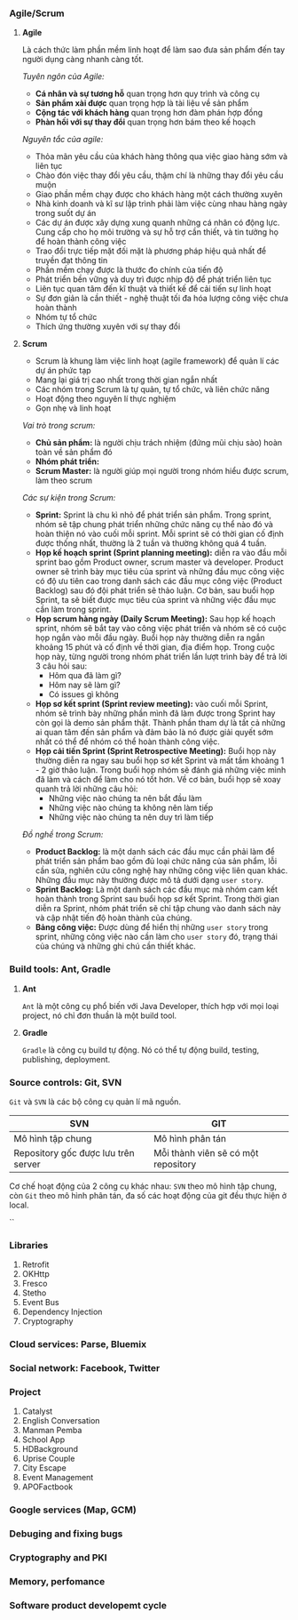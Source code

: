 ### Agile/Scrum

1. **Agile**

	Là cách thức làm phần mềm linh hoạt để làm sao đưa sản phẩm đến tay người dụng càng nhanh càng tốt.
	
	*Tuyên ngôn của Agile:*
	* **Cá nhân và sự tương hỗ** quan trọng hơn quy trình và công cụ
	* **Sản phẩm xài được** quan trọng hợp là tài liệu về sản phẩm
	* **Cộng tác với khách hàng** quan trọng hơn đàm phán hợp đồng
	* **Phàn hồi với sự thay đổi** quan trọng hơn bám theo kế hoạch

	*Nguyên tắc của agile:*
	
	* Thỏa mãn yêu cầu của khách hàng thông qua việc giao hàng sớm và liên tục
	* Chào đón việc thay đổi yêu cầu, thậm chí là những thay đổi yêu cầu muộn
	* Giao phần mềm chạy được cho khách hàng một cách thường xuyên
	* Nhà kinh doanh và kĩ sư lập trình phải làm việc cùng nhau hàng ngày trong suốt dự án
	* Các dự án được xây dựng xung quanh những cá nhân có động lực. Cung cấp cho họ môi trường và sự hỗ trợ cần thiết, và tin tưởng họ để hoàn thành công việc
	* Trao đổi trực tiếp mặt đối mặt là phương pháp hiệu quả nhất để truyền đạt thông tin
	* Phần mềm chạy được là thước đo chính của tiến độ
	* Phát triển bền vững và duy trì được nhịp độ để phát triển liên tục
	* Liên tục quan tâm đến kĩ thuật và thiết kế để cải tiến sự linh hoạt
	* Sự đơn giản là cần thiết - nghệ thuật tối đa hóa lượng công việc chưa hoàn thành
	* Nhóm tự tổ chức
	* Thích ứng thường xuyên với sự thay đổi

1. **Scrum**

	* Scrum là khung làm việc linh hoạt (agile framework) để quản lí các dự án phức tạp
	* Mang lại giá trị cao nhất trong thời gian ngắn nhất
	* Các nhóm trong Scrum là tự quản, tự tổ chức, và liên chức năng
	* Hoạt động theo nguyên lí thực nghiệm
	* Gọn nhẹ và linh hoạt

	*Vai trò trong scrum:*
	
	* **Chủ sản phẩm:** là người chịu trách nhiệm (đứng mũi chịu sào) hoàn toàn về sản phẩm đó
	* **Nhóm phát triển:**
	* **Scrum Master:** là người giúp mọi người trong nhóm hiểu được scrum, làm theo scrum

	*Các sự kiện trong Scrum:*
	
	* **Sprint:** Sprint là chu kì nhỏ để phát triển sản phẩm. Trong sprint, nhóm sẽ tập chung phát triển những chức năng cụ thể nào đó và hoàn thiện nó vào cuối mỗi sprint. Mỗi sprint sẽ có thời gian cố định được thống nhất, thường là 2 tuần và thường không quá 4 tuần.
	* **Họp kế hoạch sprint (Sprint planning meeting):** diễn ra vào đầu mỗi sprint bao gồm Product owner, scrum master và developer. Product owner sẽ trình bày mục tiêu của sprint và những đầu mục công việc có độ ưu tiên cao trong danh sách các đầu mục công việc (Product Backlog) sau đó đội phát triển sẽ thảo luận. Cơ bản, sau buổi họp Sprint, ta sẽ biết được mục tiêu của sprint và những việc đầu mục cần làm trong sprint.
	* **Họp scrum hàng ngày (Daily Scrum Meeting):** Sau họp kế hoạch sprint, nhóm sẽ bắt tay vào công việc phát triển và nhóm sẽ có cuộc họp ngắn vào mỗi đầu ngày. Buổi họp này thường diễn ra ngắn khoảng 15 phút và cố định về thời gian, địa điểm họp. Trong cuộc họp này, từng người trong nhóm phát triển lần lượt trình bày để trả lời 3 câu hỏi sau:
		* Hôm qua đã làm gì?
		* Hôm nay sẽ làm gì?
		* Có issues gì không
	* **Họp sơ kết sprint (Sprint review meeting):** vào cuối mỗi Sprint, nhóm sẽ trình bày những phần mình đã làm được trong Sprint hay còn gọi là demo sản phẩm thật. Thành phần tham dự là tất cả những ai quan tâm đến sản phẩm và đảm bảo là nó được giải quyết sớm nhất có thể để nhóm có thể hoàn thành công việc.
	* **Họp cải tiến Sprint (Sprint Retrospective Meeting):** Buổi họp này thường diễn ra ngay sau buổi họp sơ kết Sprint và mất tầm khoảng 1 - 2 giờ thảo luận. Trong buổi họp nhóm sẽ đánh giá những việc mình đã làm và cách để làm cho nó tốt hơn. Về cơ bản, buổi họp sẽ xoay quanh trả lời những câu hỏi:
		* Những việc nào chúng ta nên bắt đầu làm
		* Những việc nào chúng ta không nên làm tiếp
		* Những việc nào chúng ta nên duy trì làm tiếp

	*Đồ nghề trong Scrum:*
	
	* **Product Backlog:** là một danh sách các đầu mục cần phải làm để phát triển sản phẩm bao gồm đủ loại chức năng của sản phẩm, lỗi cần sửa, nghiên cứu công nghệ hay những công việc liên quan khác. Những đầu mục này thường được mô tả dưới dạng `user story`.
	* **Sprint Backlog:** Là một danh sách các đầu mục mà nhóm cam kết hoàn thành trong Sprint sau buổi họp sơ kết Sprint. Trong thời gian diễn ra Sprint, nhóm phát triển sẽ chỉ tập chung vào danh sách này và cập nhật tiến độ hoàn thành của chúng.
	* **Bảng công việc:** Được dùng để hiển thị những `user story` trong sprint, những công việc nào cần làm cho `user story` đó, trạng thái của chúng và những ghi chú cần thiết khác.

### Build tools: Ant, Gradle

1. **Ant**

	`Ant` là một công cụ phổ biến với Java Developer, thích hợp với mọi loại project, nó chỉ đơn thuần là một build tool.

1. **Gradle**

	`Gradle` là công cụ build tự động. Nó có thể tự động build, testing, publishing, deployment.

### Source controls: Git, SVN

`Git` và `SVN` là các bộ công cụ quản lí mã nguồn.

|SVN|GIT|
|---|---|
Mô hình tập chung | Mô hình phân tán
Repository gốc được lưu trên server | Mỗi thành viên sẽ có một repository

Cơ chế hoạt động của 2 công cụ khác nhau: `SVN` theo mô hình tập chung, còn `Git` theo mô hình phân tán, đa số các hoạt động của git đều thực hiện ở local.

``

### Libraries

1. Retrofit
2. OKHttp
3. Fresco
4. Stetho
5. Event Bus
6. Dependency Injection
7. Cryptography

### Cloud services: Parse, Bluemix

### Social network: Facebook, Twitter

### Project

1. Catalyst
1. English Conversation
1. Manman Pemba
1. School App
1. HDBackground
1. Uprise Couple
1. City Escape
1. Event Management
1. APOFactbook

### Google services (Map, GCM)

### Debuging and fixing bugs

### Cryptography and PKI

### Memory, perfomance

### Software product developemt cycle